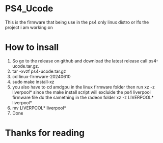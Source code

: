# PS4_Ucode
This is the firmware that being use in the ps4 only linux  distro or lfs the project i am working on

# How to insall
1. So go to the release on github  and download the latest release  call ps4-ucode.tar.gz.
2. tar -xvzf ps4-ucode.tar.gz
3. cd linux-firmware-20240610
4. sudo make install-xz
5. you also have to cd amdgpu in the linux firmware folder then run xz -z liverpool* since the make install script will excluide the ps4 liverpool firmware file do the samething in  the radeon folder xz -z LIVERPOOL* liverpool*
6. mv LIVERPOOL* liverpool*
7. Done

# Thanks for reading 

